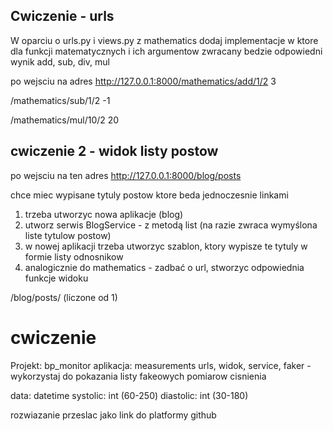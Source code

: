 ## Cwiczenie - urls
W oparciu o urls.py i views.py z mathematics dodaj implementacje w ktore dla funkcji matematycznych i ich argumentow zwracany bedzie odpowiedni wynik
add, sub, div, mul

po wejsciu na adres http://127.0.0.1:8000/mathematics/add/1/2
3

/mathematics/sub/1/2
-1

/mathematics/mul/10/2
20


## cwiczenie 2 - widok listy postow

po wejsciu na ten adres
 http://127.0.0.1:8000/blog/posts

chce miec wypisane tytuly postow ktore beda jednoczesnie linkami

1. trzeba utworzyc nowa aplikacje (blog)
2. utworz serwis BlogService - z metodą list (na razie zwraca wymyślona liste tytulow postow)
3. w nowej aplikacji trzeba utworzyc szablon, ktory wypisze te tytuly w formie listy odnosnikow
4. analogicznie do mathematics - zadbać o url, stworzyc odpowiednia funkcje widoku

/blog/posts/<id> (liczone od 1)


# cwiczenie 

Projekt: bp_monitor
aplikacja: measurements
urls, widok, service, faker -wykorzystaj do pokazania listy fakeowych pomiarow cisnienia

data: datetime
systolic: int (60-250)
diastolic: int (30-180)

rozwiazanie przeslac jako link do platformy github